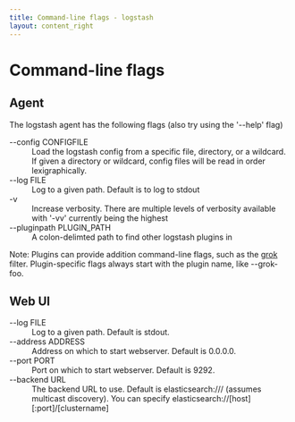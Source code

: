 ```yaml
---
title: Command-line flags - logstash
layout: content_right
---
```

# Command-line flags

## Agent

The logstash agent has the following flags (also try using the '--help' flag)

<dl>
<dt> --config CONFIGFILE </dt>
<dd> Load the logstash config from a specific file, directory, or a wildcard. If given a directory or wildcard, config files will be read in order lexigraphically.  </dd>
<dt> --log FILE </dt>
<dd> Log to a given path. Default is to log to stdout </dd>
<dt> -v </dt>
<dd> Increase verbosity. There are multiple levels of verbosity available with
'-vv' currently being the highest </dd>
<dt> --pluginpath PLUGIN_PATH </dt>
<dd> A colon-delimted path to find other logstash plugins in </dd>
</dl>

Note: Plugins can provide addition command-line flags, such as the
[grok](filters/grok) filter. Plugin-specific flags always start with the plugin
name, like --grok-foo.

## Web UI

<dl>
<dt> --log FILE </dt>
<dd> Log to a given path. Default is stdout. </dd>
<dt> --address ADDRESS </dt>
<dd> Address on which to start webserver. Default is 0.0.0.0. </dd>
<dt> --port PORT </dt>
<dd> Port on which to start webserver. Default is 9292. </dd>
<dt> --backend URL </dt>
<dd>The backend URL to use. Default is elasticsearch:/// (assumes multicast discovery). 
You can specify elasticsearch://[host][:port]/[clustername]</dd>
</dl>

